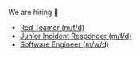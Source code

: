 We are hiring 🎉
* [Red Teamer (m/f/d)](https://www.hvs-consulting.de/en/jobs/penetrationstester-red-teamer/)
* [Junior Incident Responder (m/f/d)](https://www.hvs-consulting.de/en/jobs/junior-incident-responder/)
* [Software Engineer (m/w/d)](https://www.hvs-consulting.de/en/jobs/software-engineer/)
